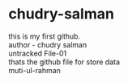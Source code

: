 # chudry-salman
this is my first github.
<br>
author - chudry salman
<br>
untracked File-01
<br>
thats the github file for store data 
<br>
muti-ul-rahman
